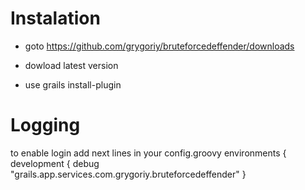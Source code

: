 # Instalation

- goto https://github.com/grygoriy/bruteforcedeffender/downloads

- dowload latest version

- use grails install-plugin <path to file>

# Logging

to enable login add next lines in your config.groovy
    environments {
    development {
    debug "grails.app.services.com.grygoriy.bruteforcedeffender"
    }
